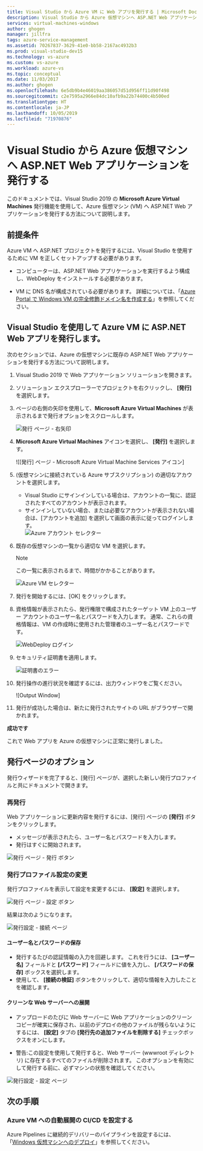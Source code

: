 ```yaml
---
title: Visual Studio から Azure VM に Web アプリを発行する | Microsoft Docs
description: Visual Studio から Azure 仮想マシンへ ASP.NET Web アプリケーションを発行する
services: virtual-machines-windows
author: ghogen
manager: jillfra
tags: azure-service-management
ms.assetid: 70267837-3629-41e0-bb58-2167ac4932b3
ms.prod: visual-studio-dev15
ms.technology: vs-azure
ms.custom: vs-azure
ms.workload: azure-vs
ms.topic: conceptual
ms.date: 11/03/2017
ms.author: ghogen
ms.openlocfilehash: 6e5db9b4e46019aa386057d51d956ff11d90f498
ms.sourcegitcommit: c2e7595a2966e84dc10afb9a22b74400c4b500ed
ms.translationtype: HT
ms.contentlocale: ja-JP
ms.lasthandoff: 10/05/2019
ms.locfileid: "71970876"
---
```

# <a name="publish-an-aspnet-web-app-to-an-azure-vm-from-visual-studio"></a>Visual Studio から Azure 仮想マシンへ ASP.NET Web アプリケーションを発行する

このドキュメントでは、Visual Studio 2019 の **Microsoft Azure Virtual Machines** 発行機能を使用して、Azure 仮想マシン (VM) へ ASP.NET Web アプリケーションを発行する方法について説明します。  

## <a name="prerequisites"></a>前提条件
Azure VM へ ASP.NET プロジェクトを発行するには、Visual Studio を使用するために VM を正しくセットアップする必要があります。

- コンピューターは、ASP.NET Web アプリケーションを実行するよう構成し、WebDeploy をインストールする必要があります。

- VM に DNS 名が構成されている必要があります。 詳細については、「[Azure Portal で Windows VM の完全修飾ドメイン名を作成する](portal-create-fqdn.md)」を参照してください。

## <a name="publish-your-aspnet-web-app-to-the-azure-vm-using-visual-studio"></a>Visual Studio を使用して Azure VM に ASP.NET Web アプリを発行します。
次のセクションでは、Azure の仮想マシンに既存の ASP.NET Web アプリケーションを発行する方法について説明します。

1. Visual Studio 2019 で Web アプリケーション ソリューションを開きます。
2. ソリューション エクスプローラーでプロジェクトを右クリックし、 **[発行]** を選択します。
3. ページの右側の矢印を使用して、**Microsoft Azure Virtual Machines** が表示されるまで発行オプションをスクロールします。  

   ![発行 ページ - 右矢印]

4. **Microsoft Azure Virtual Machines** アイコンを選択し、 **[発行]** を選択します。

   ![\[発行\] ページ - Microsoft Azure Virtual Machine Services アイコン]

5. (仮想マシンに接続されている Azure サブスクリプション) の適切なアカウントを選択します。  
   - Visual Studio にサインインしている場合は、アカウントの一覧に、認証されたすべてのアカウントが表示されます。  
   - サインインしていない場合、または必要なアカウントが表示されない場合は、[アカウントを追加] を選択して画面の表示に従ってログインします。  
   ![Azure アカウント セレクター]  

6. 既存の仮想マシンの一覧から適切な VM を選択します。

   > [!Note]
   > この一覧に表示されるまで、時間がかかることがあります。

   ![Azure VM セレクター]

7. 発行を開始するには、[OK] をクリックします。

8. 資格情報が表示されたら、発行権限で構成されたターゲット VM 上のユーザー アカウントのユーザー名とパスワードを入力します。 通常、これらの資格情報は、VM の作成時に使用された管理者のユーザー名とパスワードです。  

   ![WebDeploy ログイン]

9. セキュリティ証明書を適用します。

   ![証明書のエラー]

10. 発行操作の進行状況を確認するには、出力ウィンドウをご覧ください。

    ![Output Window]

11. 発行が成功した場合は、新たに発行されたサイトの URL がブラウザーで開かれます。

**成功です**

これで Web アプリを Azure の仮想マシンに正常に発行しました。

## <a name="publish-page-options"></a>発行ページのオプション

発行ウィザードを完了すると、[発行] ページが、選択した新しい発行プロファイルと共にドキュメントで開きます。

### <a name="re-publish"></a>再発行

Web アプリケーションに更新内容を発行するには、[発行] ページの **[発行]** ボタンをクリックします。  
- メッセージが表示されたら、ユーザー名とパスワードを入力します。  
- 発行はすぐに開始されます。

![発行 ページ - 発行 ボタン]

### <a name="modify-publish-profile-settings"></a>発行プロファイル設定の変更

発行プロファイルを表示して設定を変更するには、 **[設定]** を選択します。  

![発行 ページ - 設定 ボタン]

結果は次のようになります。  

![発行設定 - 接続 ページ]

#### <a name="save-user-name-and-password"></a>ユーザー名とパスワードの保存
- 発行するたびの認証情報の入力を回避します。 これを行うには、 **[ユーザー名]** フィールドと **[パスワード]** フィールドに値を入力し、 **[パスワードの保存]** ボックスを選択します。
- 使用して、 **[接続の検証]** ボタンをクリックして、適切な情報を入力したことを確認します。

#### <a name="deploy-to-clean-web-server"></a>クリーンな Web サーバーへの展開

- アップロードのたびに Web サーバーに Web アプリケーションのクリーン コピーが確実に保存され、以前のデプロイの他のファイルが残らないようにするには、 **[設定]** タブの **[発行先の追加ファイルを削除する]** チェックボックスをオンにします。

- 警告:この設定を使用して発行すると、Web サーバー (wwwroot ディレクトリ) に存在するすべてのファイルが削除されます。 このオプションを有効にして発行する前に、必ずマシンの状態を確認してください。 

![発行設定 - 設定 ページ]

## <a name="next-steps"></a>次の手順

### <a name="set-up-cicd-for-automated-deployment-to-azure-vm"></a>Azure VM への自動展開の CI/CD を設定する

Azure Pipelines に継続的デリバリーのパイプラインを設定するには、「[Windows 仮想マシンへのデプロイ](https://docs.microsoft.com/vsts/build-release/apps/cd/deploy-webdeploy-iis-deploygroups)」を参照してください。

[VM Overview - DNS Name]: ../../../includes/media/publish-web-app-from-visual-studio/VMOverviewDNSName.png
[IP Address Config - DNS Name]: ../../../includes/media/publish-web-app-from-visual-studio/IPAddressConfigDNSName.png
[VM Overview - DNS Configured]: ../../../includes/media/publish-web-app-from-visual-studio/VMOverviewDNSConfigured.png
[発行 ページ - 右矢印]: ../../../includes/media/publish-web-app-from-visual-studio/PublishPageRightArrow.png
[発行 ページ - Microsoft Azure Virtual Machine Services アイコン]: ../../../includes/media/publish-web-app-from-visual-studio/PublishPageMicrosoftAzureVirtualMachineIcon.png
[Azure アカウント セレクター]: ../../../includes/media/publish-web-app-from-visual-studio/ChooseVM-SelectAccount.png
[Azure VM セレクター]: ../../../includes/media/publish-web-app-from-visual-studio/ChooseVM-SelectVM.png
[WebDeploy ログイン]: ../../../includes/media/publish-web-app-from-visual-studio/WebDeployLogin.png
[証明書のエラー]: ../../../includes/media/publish-web-app-from-visual-studio/CertificateError.png
[出力ウィンドウ]: ../../../includes/media/publish-web-app-from-visual-studio/OutputWindow.png
[発行 ページ - 発行 ボタン]: ../../../includes/media/publish-web-app-from-visual-studio/PublishPagePublishButton.png
[発行 ページ - 設定 ボタン]: ../../../includes/media/publish-web-app-from-visual-studio/PublishPageSettingsButton.png
[発行設定 - 接続 ページ]: ../../../includes/media/publish-web-app-from-visual-studio/PublishSettingsConnectionPage.png
[発行設定 - 設定 ページ]: ../../../includes/media/publish-web-app-from-visual-studio/PublishSettingsSettingsPage.png
